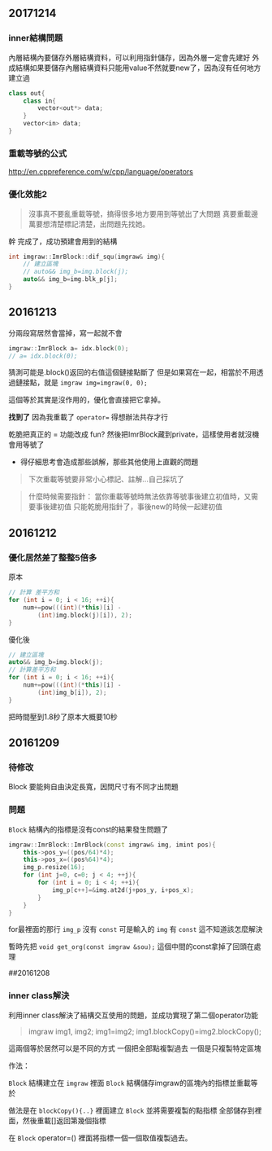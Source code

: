 ## 20171214
### inner結構問題
內層結構內要儲存外層結構資料，可以利用指針儲存，因為外層一定會先建好
外成結構如果要儲存內層結構資料只能用value不然就要new了，因為沒有任何地方建立過

```cpp
class out{
    class in{
        vector<out*> data;
    }
    vector<in> data;
}
```

### 重載等號的公式
http://en.cppreference.com/w/cpp/language/operators

### 優化效能2
> 沒事真不要亂重載等號，搞得很多地方要用到等號出了大問題
> 真要重載邊萬要想清楚標記清楚，出問題先找她。

幹 完成了，成功預建會用到的結構

```cpp
int imgraw::ImrBlock::dif_squ(imgraw& img){
    // 建立區塊
    // auto&& img_b=img.block(j);
    auto&& img_b=img.blk_p[j];
}
```

## 20161213
分兩段寫居然會當掉，寫一起就不會

```cpp
imgraw::ImrBlock a= idx.block(0);
// a= idx.block(0);
```

猜測可能是.block()返回的右值這個鏈接點斷了
但是如果寫在一起，相當於不用透過鏈接點，就是
`imgraw img=imgraw(0, 0);`

這個等於其實是沒作用的，優化會直接把它拿掉。

**找到了**
因為我重載了 `operator=` 得想辦法共存才行

乾脆把真正的 = 功能改成 fun?
然後把ImrBlock藏到private，這樣使用者就沒機會用等號了
- 得仔細思考會造成那些誤解，那些其他使用上直觀的問題

> 下次重載等號要非常小心標記、註解...自己採坑了

> 什麼時候需要指針：
> 當你重載等號時無法依靠等號事後建立初值時，又需要事後建初值
> 只能乾脆用指針了，事後new的時候一起建初值


## 20161212
### 優化居然差了整整5倍多

原本

```cpp
// 計算 差平方和
for (int i = 0; i < 16; ++i){
    num+=pow(((int)(*this)[i] - 
        (int)img.block(j)[i]), 2);
}
```

優化後

```cpp
// 建立區塊
auto&& img_b=img.block(j);
// 計算差平方和
for (int i = 0; i < 16; ++i){
    num+=pow(((int)(*this)[i] - 
        (int)img_b[i]), 2);
}
```

把時間壓到1.8秒了原本大概要10秒

## 20161209
### 待修改
Block 要能夠自由決定長寬，因問尺寸有不同才出問題

### 問題
`Block` 結構內的指標是沒有const的結果發生問題了

```cpp
imgraw::ImrBlock::ImrBlock(const imgraw& img, imint pos){
    this->pos_y=((pos/64)*4);
    this->pos_x=((pos%64)*4);
    img_p.resize(16);
    for (int j=0, c=0; j < 4; ++j){
        for (int i = 0; i < 4; ++i){
            img_p[c++]=&img.at2d(j+pos_y, i+pos_x);
        }
    }
}
```

for最裡面的那行 `img_p` 沒有 `const` 
可是輸入的 `img` 有 `const` 這不知道該怎麼解決

暫時先把 `void get_org(const imgraw &sou);`
這個中間的const拿掉了回頭在處理


##20161208
### inner class解決
利用inner class解決了結構交互使用的問題，並成功實現了第二個operator功能

> imgraw img1, img2;
> img1=img2;
> img1.blockCopy()=img2.blockCopy();

這兩個等於居然可以是不同的方式
一個把全部點複製過去
一個是只複製特定區塊

作法：

`Block` 結構建立在 `imgraw` 裡面
`Block` 結構儲存imgraw的區塊內的指標並重載等於

做法是在 `blockCopy(){..}` 裡面建立 `Block` 並將需要複製的點指標
全部儲存到裡面，然後重載[]返回第幾個指標

在 `Block` operator=() 裡面將指標一個一個取值複製過去。